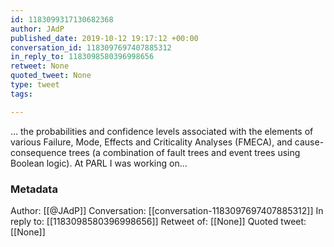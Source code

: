 ```yaml
---
id: 1183099317130682368
author: JAdP
published_date: 2019-10-12 19:17:12 +00:00
conversation_id: 1183097697407885312
in_reply_to: 1183098580396998656
retweet: None
quoted_tweet: None
type: tweet
tags:

---
```


… the probabilities and confidence levels associated with the elements of various Failure, Mode, Effects and Criticality Analyses (FMECA), and cause-consequence trees (a combination of fault trees and event trees using Boolean logic). At PARL I was working on…

### Metadata

Author: [[@JAdP]]
Conversation: [[conversation-1183097697407885312]]
In reply to: [[1183098580396998656]]
Retweet of: [[None]]
Quoted tweet: [[None]]
